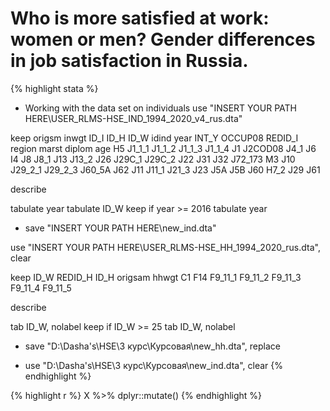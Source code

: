 # Who is more satisfied at work: women or men? Gender differences in job satisfaction in Russia.


{% highlight stata %}

* Working with the data set on individuals
use "INSERT YOUR PATH HERE\USER_RLMS-HSE_IND_1994_2020_v4_rus.dta"

keep origsm inwgt ID_I ID_H ID_W idind year INT_Y OCCUP08 REDID_I region marst diplom age H5 J1_1_1 J1_1_2 J1_1_3 J1_1_4 J1 J2COD08 J4_1 J6 I4 J8 J8_1 J13 J13_2 J26 J29C_1 J29C_2 J22 J31 J32 J72_173 M3 J10 J29_2_1 J29_2_3 J60_5A J62 J11 J11_1 J21_3 J23 J5A J5B J60 H7_2 J29 J61

describe

tabulate year
tabulate ID_W
keep if year >= 2016
tabulate year

* save "INSERT YOUR PATH HERE\new_ind.dta"

use "INSERT YOUR PATH HERE\USER_RLMS-HSE_HH_1994_2020_rus.dta", clear

keep ID_W REDID_H ID_H origsam hhwgt C1 F14 F9_11_1 F9_11_2 F9_11_3 F9_11_4 F9_11_5

describe

tab ID_W, nolabel
keep if ID_W >= 25
tab ID_W, nolabel

* save "D:\Dasha's\HSE\3 курс\Курсовая\new_hh.dta", replace

* use "D:\Dasha's\HSE\3 курс\Курсовая\new_ind.dta", clear
{% endhighlight %}

{% highlight r %}
X %>% dplyr::mutate()
{% endhighlight %}
